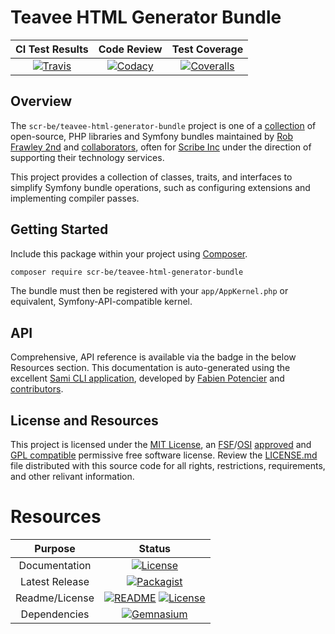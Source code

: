 # Teavee HTML Generator Bundle

| CI Test Results | Code Review     | Test Coverage   |
|:---------------:|:---------------:|:---------------:|
| [![Travis](https://scr.be/teavee-html-generator-bundle/travis_shield)](https://scr.be/teavee-html-generator-bundle/travis) | [![Codacy](https://scr.be/teavee-html-generator-bundle/codacy_shield)](https://scr.be/teavee-html-generator-bundle/codacy) | [![Coveralls](https://scr.be/teavee-html-generator-bundle/coveralls_shield)](https://scr.be/teavee-html-generator-bundle/coveralls) |

## Overview

The `scr-be/teavee-html-generator-bundle` project is one of a [collection](https://src.run) of open-source,
PHP libraries and Symfony bundles maintained by [Rob Frawley 2nd](https://scr.be/rmf) and 
[collaborators](https://github.com/scr-be/teavee-html-generator-bundle/graphs/contributors), often for
[Scribe Inc](https://scr.be/) under the direction of supporting their technology services.

This project provides a collection of classes, traits, and interfaces to simplify Symfony bundle operations, such as 
configuring extensions and implementing compiler passes.

## Getting Started

Include this package within your project using [Composer](https://getcomposer.com).

```bash
composer require scr-be/teavee-html-generator-bundle
```

The bundle must then be registered with your `app/AppKernel.php` or equivalent, Symfony-API-compatible kernel.

## API

Comprehensive, API reference is available via the badge in the below Resources section. This documentation is auto-generated using the excellent [Sami CLI application](https://github.com/FriendsOfPHP/Sami), developed by [Fabien Potencier](https://github.com/fabpot) and [contributors](https://github.com/FriendsOfPHP/Sami/graphs/contributors).

## License and Resources

This project is licensed under the 
[MIT License](https://github.com/scr-be/teavee-html-generator-bundle/blob/master/LICENSE.md), an 
[FSF](https://en.wikipedia.org/wiki/Free_Software_Foundation)/[OSI](https://en.wikipedia.org/wiki/Open_Source_Initiative) 
[approved](https://en.wikipedia.org/wiki/Comparison_of_free_and_open-source_software_licenses#Approvals) and 
[GPL compatible](https://en.wikipedia.org/wiki/GNU_General_Public_License#Compatibility_and_multi-licensing) permissive 
free software license. 
Review the [LICENSE.md](https://github.com/scr-be/teavee-html-generator-bundle/blob/master/LICENSE.md) file distributed 
with this source code for all rights, restrictions, requirements, and other relivant information.

# Resources

| Purpose | Status |
|:-------:|:------:|
| Documentation | [![License](https://scr.be/teavee-html-generator-bundle/api_shield)](https://scr.be/teavee-html-generator-bundle/api) |
| Latest Release | [![Packagist](https://scr.be/teavee-html-generator-bundle/packagist_shield)](https://scr.be/teavee-html-generator-bundle/packagist) |
| Readme/License | [![README](https://scr.be/teavee-html-generator-bundle/readme_shield)](https://scr.be/teavee-html-generator-bundle/readme) [![License](https://scr.be/teavee-html-generator-bundle/license_shield)](https://scr.be/teavee-html-generator-bundle/license) |
| Dependencies | [![Gemnasium](https://scr.be/teavee-html-generator-bundle/gemnasium_shield)](https://scr.be/teavee-html-generator-bundle/gemnasium)